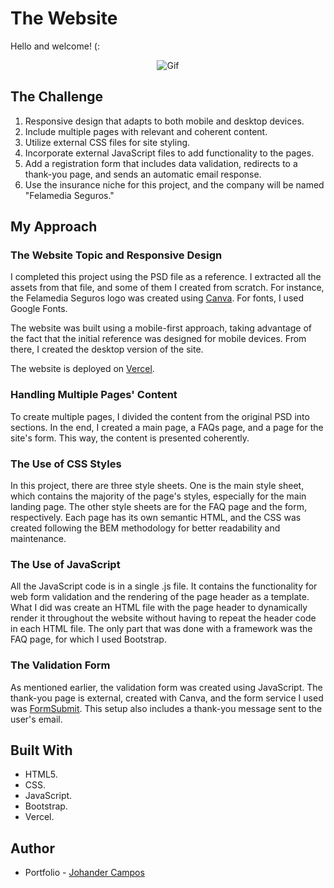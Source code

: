 # The Website

Hello and welcome! (:

<p align="center">
  <img src="https://media.giphy.com/media/v1.Y2lkPTc5MGI3NjExeWdxcmU1eXg0bWh6d3QwM2tuaDZkOWdyd3hneG01c2d1emt2bGVrZCZlcD12MV9pbnRlcm5hbF9naWZfYnl_faWQmY3Q9Zw/UOMEkiyOPgJiij5zwO/giphy.gif" alt="Gif"/>
</p>

## The Challenge

1. Responsive design that adapts to both mobile and desktop devices.
2. Include multiple pages with relevant and coherent content.
3. Utilize external CSS files for site styling.
4. Incorporate external JavaScript files to add functionality to the pages.
5. Add a registration form that includes data validation, redirects to a thank-you page, and sends an automatic email response.
6. Use the insurance niche for this project, and the company will be named "Felamedia Seguros."

## My Approach

### The Website Topic and Responsive Design

I completed this project using the PSD file as a reference. I extracted all the assets from that file, and some of them I created from scratch. For instance, the Felamedia Seguros logo was created using [Canva](https://mariejoemj.my.canva.site/agradecimiento). For fonts, I used Google Fonts.

The website was built using a mobile-first approach, taking advantage of the fact that the initial reference was designed for mobile devices. From there, I created the desktop version of the site.

The website is deployed on [Vercel](https://vercel.com/).

### Handling Multiple Pages' Content

To create multiple pages, I divided the content from the original PSD into sections. In the end, I created a main page, a FAQs page, and a page for the site's form. This way, the content is presented coherently.

### The Use of CSS Styles

In this project, there are three style sheets. One is the main style sheet, which contains the majority of the page's styles, especially for the main landing page. The other style sheets are for the FAQ page and the form, respectively. Each page has its own semantic HTML, and the CSS was created following the BEM methodology for better readability and maintenance.

### The Use of JavaScript

All the JavaScript code is in a single .js file. It contains the functionality for web form validation and the rendering of the page header as a template. What I did was create an HTML file with the page header to dynamically render it throughout the website without having to repeat the header code in each HTML file. The only part that was done with a framework was the FAQ page, for which I used Bootstrap.

### The Validation Form

As mentioned earlier, the validation form was created using JavaScript. The thank-you page is external, created with Canva, and the form service I used was [FormSubmit](https://formsubmit.co/). This setup also includes a thank-you message sent to the user's email.

## Built With

- HTML5.
- CSS.
- JavaScript.
- Bootstrap.
- Vercel.

## Author

- Portfolio - [Johander Campos](https://codingwithjae.dev/)
